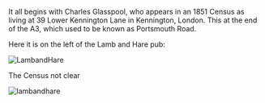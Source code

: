 It all begins with Charles Glasspool, who appears in an 1851 Census as living at 39 Lower Kennington Lane in Kennington, London.
This at the end of the A3, which used to be known as Portsmouth Road.

Here it is on the left of the Lamb and Hare pub:

![LambandHare](https://github.com/user-attachments/assets/e1c69e5a-e7f6-44ca-8605-e0505467b1b4)

The Census not clear 

![lambandhare](https://github.com/user-attachments/assets/fe12c21d-a4bb-429c-ad6c-276f7b8624d7)




